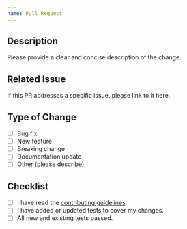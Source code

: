 ```yaml
---
name: Pull Request
---
```


## Description

Please provide a clear and concise description of the change.

## Related Issue

If this PR addresses a specific issue, please link to it here.

## Type of Change

- [ ] Bug fix
- [ ] New feature
- [ ] Breaking change
- [ ] Documentation update
- [ ] Other (please describe)

## Checklist

- [ ] I have read the [contributing guidelines](CONTRIBUTING.md).
- [ ] I have added or updated tests to cover my changes.
- [ ] All new and existing tests passed.
